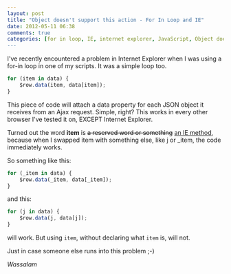```yaml
---
layout: post
title: "Object doesn't support this action - For In Loop and IE"
date: 2012-05-11 06:38
comments: true
categories: [for in loop, IE, internet explorer, JavaScript, Object doesn't support this action, Web Development]
---
```

I've recently encountered a problem in Internet Explorer when I was using a for-in loop in one of my scripts. It was a simple loop too.

```javascript
for (item in data) {
    $row.data(item, data[item]);
}
```

<!--more-->

This piece of code will attach a data property for each JSON object it receives from an Ajax request. Simple, right? This works in every other browser I've tested it on, EXCEPT Internet Explorer.

Turned out the word <strong>item</strong> is <del datetime="2012-05-11T06:25:17+00:00">a reserved word or something</del> <a href="http://msdn.microsoft.com/en-us/library/ie/ms536460(v=vs.85).aspx" target="_blank">an IE method</a>, because when I swapped item with something else, like j or _item, the code immediately works.

So something like this:

```javascript
for (_item in data) {
    $row.data(_item, data[_item]);
}
```

and this:

```javascript
for (j in data) {
    $row.data(j, data[j]);
}
```

will work. But using `item`, without declaring what `item` is, will not.

Just in case someone else runs into this problem ;-)

<em>Wassalam</em>

